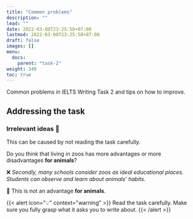 ```yaml
---
title: "Common problems"
description: ""
lead: ""
date: 2022-03-08T23:25:58+07:00
lastmod: 2022-03-08T23:25:58+07:00
draft: false
images: []
menu:
  docs:
    parent: "task-2"
weight: 340
toc: true
---
```


Common problems in IELTS Writing Task 2 and tips on how to improve.

## Addressing the task

### Irrelevant ideas 🐛

This can be caused by not reading the task carefully.

Do you think that living in zoos has more advantages or more disadvantages **for animals**?

❌ *Secondly, many schools consider zoos as ideal educational places. Students can observe and learn about animals' habits.*

💬 This is not an advantage **for animals**.

{{< alert icon="💡" context="warning" >}}
Read the task carefully. Make sure you fully grasp what it asks you to write about.
{{< /alert >}}